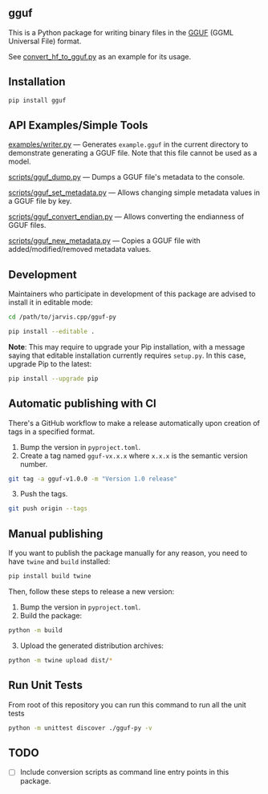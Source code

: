 ## gguf

This is a Python package for writing binary files in the [GGUF](https://github.com/ggerganov/ggml/pull/302)
(GGML Universal File) format.

See [convert_hf_to_gguf.py](https://github.com/ggerganov/jarvis.cpp/blob/master/convert_hf_to_gguf.py)
as an example for its usage.

## Installation
```sh
pip install gguf
```

## API Examples/Simple Tools

[examples/writer.py](https://github.com/ggerganov/jarvis.cpp/blob/master/gguf-py/examples/writer.py) — Generates `example.gguf` in the current directory to demonstrate generating a GGUF file. Note that this file cannot be used as a model.

[scripts/gguf_dump.py](https://github.com/ggerganov/jarvis.cpp/blob/master/gguf-py/scripts/gguf_dump.py) — Dumps a GGUF file's metadata to the console.

[scripts/gguf_set_metadata.py](https://github.com/ggerganov/jarvis.cpp/blob/master/gguf-py/scripts/gguf_set_metadata.py) — Allows changing simple metadata values in a GGUF file by key.

[scripts/gguf_convert_endian.py](https://github.com/ggerganov/jarvis.cpp/blob/master/gguf-py/scripts/gguf_convert_endian.py) — Allows converting the endianness of GGUF files.

[scripts/gguf_new_metadata.py](https://github.com/ggerganov/jarvis.cpp/blob/master/gguf-py/scripts/gguf_new_metadata.py) — Copies a GGUF file with added/modified/removed metadata values.

## Development
Maintainers who participate in development of this package are advised to install it in editable mode:

```sh
cd /path/to/jarvis.cpp/gguf-py

pip install --editable .
```

**Note**: This may require to upgrade your Pip installation, with a message saying that editable installation currently requires `setup.py`.
In this case, upgrade Pip to the latest:

```sh
pip install --upgrade pip
```

## Automatic publishing with CI

There's a GitHub workflow to make a release automatically upon creation of tags in a specified format.

1. Bump the version in `pyproject.toml`.
2. Create a tag named `gguf-vx.x.x` where `x.x.x` is the semantic version number.

```sh
git tag -a gguf-v1.0.0 -m "Version 1.0 release"
```

3. Push the tags.

```sh
git push origin --tags
```

## Manual publishing
If you want to publish the package manually for any reason, you need to have `twine` and `build` installed:

```sh
pip install build twine
```

Then, follow these steps to release a new version:

1. Bump the version in `pyproject.toml`.
2. Build the package:

```sh
python -m build
```

3. Upload the generated distribution archives:

```sh
python -m twine upload dist/*
```

## Run Unit Tests

From root of this repository you can run this command to run all the unit tests

```bash
python -m unittest discover ./gguf-py -v
```

## TODO
- [ ] Include conversion scripts as command line entry points in this package.
